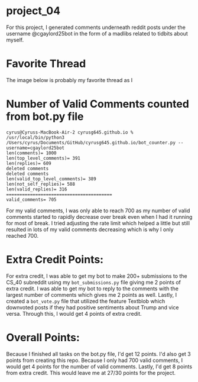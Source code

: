# project_04

For this project, I generated comments underneath reddit posts under the username @cgaylord25bot in the form of a madlibs related to tidbits about myself. 

# Favorite Thread

The image below is probably my favorite thread as I 

# Number of Valid Comments counted from bot.py file
```
cyrus@Cyruss-MacBook-Air-2 cyrusg645.github.io % /usr/local/bin/python3 /Users/cyrus/Documents/GitHub/cyrusg645.github.io/bot_counter.py --username=cgaylord25bot
len(comments)= 1000
len(top_level_comments)= 391
len(replies)= 609
deleted comments
deleted comments
len(valid_top_level_comments)= 389
len(not_self_replies)= 588
len(valid_replies)= 316
========================================
valid_comments= 705
```

For my valid comments, I was only able to reach 700 as my number of valid comments started to rapidly decrease over break even when I had it running for most of break. I tried adjusting the rate limit which helped a little but still resulted in lots of my valid comments decreasing which is why I only reached 700. 

# Extra Credit Points:

For extra credit, I was able to get my bot to make 200+ submissions to the CS_40 subreddit using my ```bot_submissions.py``` file giving me 2 points of extra credit. I was able to get my bot to reply to the comments with the largest number of comments which gives me 2 points as well. Lastly, I created a ```bot_vote.py``` file that utilized the feature Textblob which downvoted posts if they had positive sentiments about Trump and vice versa. Through this, I would get 4 points of extra credit. 

# Overall Points:

Because I finished all tasks on the bot.py file, I'd get 12 points. I'd also get 3 points from creating this repo. Because I only had 700 valid comments, I would get 4 points for the number of valid comments. Lastly, I'd get 8 points from extra credit. This would leave me at 27/30 points for the project. 
